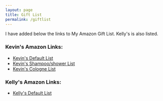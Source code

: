 ```yaml
---
layout: page
title: Gift List
permalink: /giftlist
---
```


I have added below the links to My Amazon Gift List. Kelly's is also listed.

### Kevin's Amazon Links:

- [Kevin's Default List](https://www.amazon.com/hz/wishlist/ls/K188EISAEJ0E?ref_=wl_share)
- [Kevin's Shampoo/shower List](https://www.amazon.com/hz/wishlist/ls/1QZVMZFC912K7?ref_=wl_share)
- [Kevin's Cologne List](https://www.amazon.com/hz/wishlist/ls/207SLXE0FDCQU?ref_=wl_share)

### Kelly's Amazon Links:

- [Kelly's Default List](https://www.amazon.com/hz/wishlist/ls/1WQZ11IS8WQ5B?ref_=wl_share)
